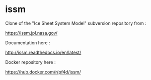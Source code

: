 # issm
Clone of the "Ice Sheet System Model" subversion repository from :

https://issm.jpl.nasa.gov/

Documentation here :

http://issm.readthedocs.io/en/latest/

Docker repository here :

https://hub.docker.com/r/pf4d/issm/
